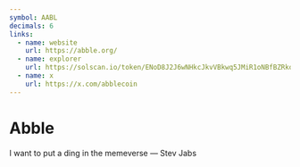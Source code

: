 ```yaml
---
symbol: AABL
decimals: 6
links:
  - name: website
    url: https://abble.org/
  - name: explorer
    url: https://solscan.io/token/ENoD8J2J6wNHkcJkvVBkwq5JMiR1oNBfBZRkoHCQogyT
  - name: x
    url: https://x.com/abblecoin
---
```


# Abble

I want to put a ding in the memeverse — Stev Jabs
